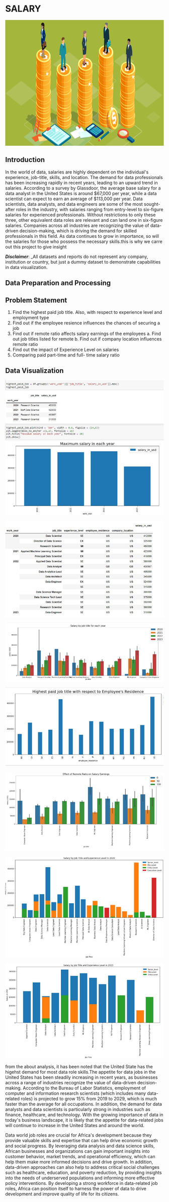 # SALARY

<p align="center">
  <img width="960" height= "400" src="compensation_guidelines_document1200x630-1024x538.png">
</p>

## Introduction
In the world of data, salaries are highly dependent on the individual's experience, job-title, skills, and location. The demand for data professionals has been increasing rapidly in recent years, leading to an upward trend in salaries. According to a survey by Glassdoor, the average base salary for a data analyst in the United States is around $67,000 per year, while a data scientist can expect to earn an average of $113,000 per year.
Data scientists, data analysts, and data engineers are some of the most sought-after roles in the industry, with salaries ranging from entry-level to six-figure salaries for experienced professionals. Without restrictions to only these three, other equivalent data roles are relevant and can land one in six-figure salaries. Companies across all industries are recognizing the value of data-driven decision-making, which is driving the demand for skilled professionals in this field. As data continues to grow in importance, so will the salaries for those who possess the necessary skills.this is why we carre out this project to give insight

**_Disclaimer_**: _All datasets and reports do not represent any company, institution or country, but just a dummy dataset to demonstrate capabilities in data visualization.

## Data Preparation and Processing

## Problem Statement
1. Find the highest paid job title. Also, with respect to experience level and employment type
2. Find out if the employee resience influences the chances of securing a job
3. Find out if remote ratio affects salary earnings of the employees
  a. Find out job titles listed for remote
  b. Find out if company location influences remote ratio
4. Find out the impact of Experience Level on salaries
5. Comparing paid part-time and full- time salary ratio


## Data Visualization
![](salary_image-1.jpeg)

![](salary_image-2b.jpeg)

![](salary_image_3.jpeg)

![](salary_image_4.jpeg)

![](salary_image_5.jpeg)

![](salary_image_6.jpeg)

![](salary_image_7.jpeg)


from the about analysis, it has been noted that the United State has the higehst demand for most data role skills.The appetite for data jobs in the United States has been steadily increasing in recent years, as businesses across a range of industries recognize the value of data-driven decision-making. According to the Bureau of Labor Statistics, employment of computer and information research scientists (which includes many data-related roles) is projected to grow 15% from 2019 to 2029, which is much faster than the average for all occupations. In addition, the demand for data analysts and data scientists is particularly strong in industries such as finance, healthcare, and technology. With the growing importance of data in today's business landscape, it is likely that the appetite for data-related jobs will continue to increase in the United States and around the world.

Data world job roles are crucial for Africa's development because they provide valuable skills and expertise that can help drive economic growth and social progress. By leveraging data analysis and data science skills, African businesses and organizations can gain important insights into customer behavior, market trends, and operational efficiency, which can help them make more informed decisions and drive growth. In addition, data-driven approaches can also help to address critical social challenges such as healthcare, education, and poverty reduction, by providing insights into the needs of underserved populations and informing more effective policy interventions. By developing a strong workforce in data-related job roles, Africa can position itself to harness the power of data to drive development and improve quality of life for its citizens.


